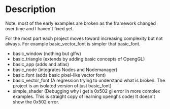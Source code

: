 # Description
Note: most of the early examples are broken as the framework changed over time and I haven't fixed yet.

For the most part each project moves toward increasing complexity but not always. For example basic_vector_font is simpler that basic_font.
- basic_window (nothing but glfw)
- basic_triangle (extends by adding basic concepts of OpengGL)
- basic_app (adds and atlas)
- basic_node (integrates Nodes and Nodemanager)
- basic_font (adds basic pixel-like vector font)
- basic_vector_font (A regression trying to understand what is broken. The project is an isolated version of just basic_font)
- simple_shader (Debugging why i get a 0x502 gl error in more complex examples. This is straight copy of learning opengl's code) It doesn't show the 0x502 error.